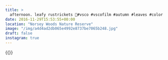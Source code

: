 ```yaml
---
title: >
  afternoon. leafy rustrickets 🍁#vsco #vscofilm #autumn #leaves #color #colour #nature #forest #trees
date: 2016-11-29T15:53:55+00:00
location: "Norsey Woods Nature Reserve"
image: "/img/a4d4ad2db065e4992e8737be7065b248.jpg"
draft: false
instagram: true
---
```


{{<photo src="/img/a4d4ad2db065e4992e8737be7065b248.jpg">}}
